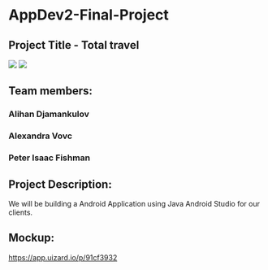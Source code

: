 # AppDev2-Final-Project

## Project Title - Total travel

![](https://github.com/Smuglyak/EcommerceProject/blob/main/images/pochitadancing-pochita.gif)
![](https://github.com/Smuglyak/EcommerceProject/blob/main/images/pochitadancing-pochita.gif)

## Team members:
### Alihan Djamankulov
### Alexandra Vovc
### Peter Isaac Fishman

## Project Description:
We will be building a Android Application using Java Android Studio for our clients.

## Mockup:
https://app.uizard.io/p/91cf3932
